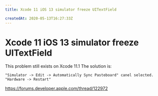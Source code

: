 ```yaml
---
title: Xcode 11 iOS 13 simulator freeze UITextField

createdAt: 2020-05-13T16:27:33Z
---
```


# Xcode 11 iOS 13 simulator freeze UITextField

This problem still exists on Xcode 11.1 The solution is:

```
"Simulator -> Edit -> Automatically Sync Pasteboard" canel selected.
"Hardware -> Restart"
```

https://forums.developer.apple.com/thread/122972